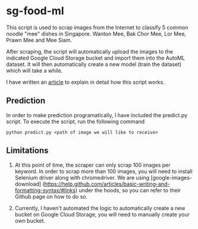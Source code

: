 # sg-food-ml

This script is used to scrap images from the Internet to classify 5 common noodle "mee" dishes in Singapore. Wanton Mee, Bak Chor Mee, Lor Mee, Prawn Mee and Mee Siam. 

After scraping, the script will automatically upload the images to the indicated Google Cloud Storage bucket and import them into the AutoML dataset. It will then automatically create a new model (train the dataset) which will take a while.

I have written an [article](https://blog.darrenong.me/classifying-the-different-type-of-singapore-noodle-mee-dishes-using-googles-openml/) to explain in detail how this script works.

## Prediction

In order to make prediction programatically, I have included the predict.py script. To execute the script, run the following command

```
python predict.py <path of image we will like to receive>
```

## Limitations

1. At this point of time, the scraper can only scrap 100 images per keyword. In order to scrap more than 100 images, you will need to install Selenium driver along with chromedriver. We are using [google-images-download] (https://help.github.com/articles/basic-writing-and-formatting-syntax/#links) under the hoods, so you can refer to their Github page on how to do so.

2. Currently, I haven't automated the logic to automatically create a new bucket on Google Cloud Storage, you will need to manually create your own bucket.


